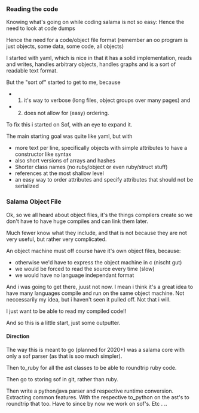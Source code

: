 ### Reading the code

Knowing what's going on while coding salama is not so easy: Hence the need to look at code dumps

Hence the need for a code/object file format (remember an oo program is just objects, some data, some code, all objects)

I started with yaml, which is nice in that it has a solid implementation, reads and writes, handles arbitrary objects, handles graphs and is a sort of readable text format.

But the "sort of" started to get to me, because 

- 1) it's way to verbose (long files, object groups over many pages) and 
- 2) does not allow for (easy) ordering.

To fix this i started on Sof, with an eye to expand it.

The main starting goal was quite like yaml, but with

- more text per line, specifically objects with simple attributes to have a constructor like syntax
- also short versions of arrays and hashes
- Shorter class names (no ruby/object or even ruby/struct stuff)
- references at the most shallow level
- an easy way to order attributes and specify attributes that should not be serialized

### Salama Object File

Ok, so we all heard about object files, it's the things compilers create so we don't have to have 
huge compiles and can link them later.

Much fewer know what they include, and that is not because they are not very useful, but rather very complicated.

An object machine must off course have it's own object files, because:

- otherwise we'd have to express the object machine in c (nischt gut)
- we would be forced to read the source every time (slow)
- we would have no language independant format

And i was going to get there, juust not now. I mean i think it's a great idea to have many languages 
compile and run  on the same object machine. 
Not neccessarily my idea, but i haven't seen it pulled off. Not that i will.

I just want to be able to read my compiled code!!

And so this is a little start, just some outputter.

#### Direction

The way this is meant to go (planned for 2020+) was a salama core with only a sof parser (as that is soo much simpler).

Then to_ruby for all the ast classes to be able to roundtrip ruby code.

Then go to storing sof in git, rather than ruby.

Then write a python/java parser and respective runtime conversion. Extracting common features. With the respective 
to_python on the ast's to roundtrip that too. Have to since by now we work on sof's. Etc . ..
